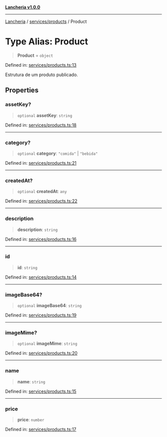 [**Lancheria v1.0.0**](../../../README.md)

***

[Lancheria](../../../README.md) / [services/products](../README.md) / Product

# Type Alias: Product

> **Product** = `object`

Defined in: [services/products.ts:13](https://github.com/eudavidreis-odev/lancheria/blob/documentacao_inicial/services/products.ts#L13)

Estrutura de um produto publicado.

## Properties

### assetKey?

> `optional` **assetKey**: `string`

Defined in: [services/products.ts:18](https://github.com/eudavidreis-odev/lancheria/blob/documentacao_inicial/services/products.ts#L18)

***

### category?

> `optional` **category**: `"comida"` \| `"bebida"`

Defined in: [services/products.ts:21](https://github.com/eudavidreis-odev/lancheria/blob/documentacao_inicial/services/products.ts#L21)

***

### createdAt?

> `optional` **createdAt**: `any`

Defined in: [services/products.ts:22](https://github.com/eudavidreis-odev/lancheria/blob/documentacao_inicial/services/products.ts#L22)

***

### description

> **description**: `string`

Defined in: [services/products.ts:16](https://github.com/eudavidreis-odev/lancheria/blob/documentacao_inicial/services/products.ts#L16)

***

### id

> **id**: `string`

Defined in: [services/products.ts:14](https://github.com/eudavidreis-odev/lancheria/blob/documentacao_inicial/services/products.ts#L14)

***

### imageBase64?

> `optional` **imageBase64**: `string`

Defined in: [services/products.ts:19](https://github.com/eudavidreis-odev/lancheria/blob/documentacao_inicial/services/products.ts#L19)

***

### imageMime?

> `optional` **imageMime**: `string`

Defined in: [services/products.ts:20](https://github.com/eudavidreis-odev/lancheria/blob/documentacao_inicial/services/products.ts#L20)

***

### name

> **name**: `string`

Defined in: [services/products.ts:15](https://github.com/eudavidreis-odev/lancheria/blob/documentacao_inicial/services/products.ts#L15)

***

### price

> **price**: `number`

Defined in: [services/products.ts:17](https://github.com/eudavidreis-odev/lancheria/blob/documentacao_inicial/services/products.ts#L17)
